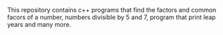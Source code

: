 This repository contains c++ programs that find the factors and common facors of a number, numbers divisible by 5 and 7, program that print leap years and many more.
